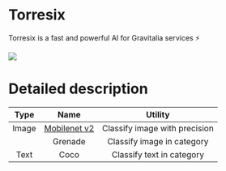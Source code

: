 # Torresix
Torresix is a fast and powerful AI for Gravitalia services ⚡️

<img src="https://media.discordapp.net/attachments/844241319165558803/1091795959949819955/image.png?width=803&height=662" />

# Detailed description

| Type  | Name          | Utility |
| :---------------: | :---------------:| :---------------:|
| Image  | [Mobilenet v2](https://arxiv.org/pdf/1704.04861.pdf)        | Classify image with precision |
|        | Grenade             | Classify image in category |
| Text   | Coco          | Classify text in category |
